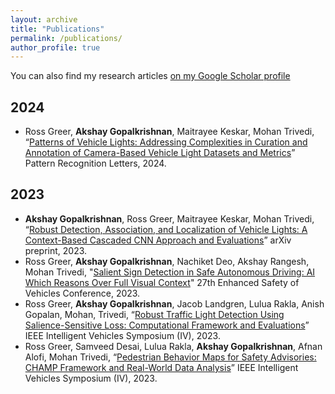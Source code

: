 ```yaml
---
layout: archive
title: "Publications"
permalink: /publications/
author_profile: true
---
```


You can also find my research articles [on my Google Scholar profile](https://scholar.google.com/citations?user=YStWLX8AAAAJ&hl=en)

## 2024
* Ross Greer, **Akshay Gopalkrishnan**, Maitrayee Keskar, Mohan Trivedi, “[Patterns of Vehicle Lights: Addressing Complexities in Curation and Annotation of Camera-Based Vehicle Light Datasets and Metrics](https://www.sciencedirect.com/science/article/pii/S0167865524000047)” Pattern Recognition Letters, 2024.

## 2023
* **Akshay Gopalkrishnan**, Ross Greer, Maitrayee Keskar, Mohan Trivedi, “[Robust Detection, Association, and Localization of Vehicle Lights: A Context-Based Cascaded CNN Approach and Evaluations](https://arxiv.org/abs/2307.14521)” arXiv preprint, 2023.
* Ross Greer, **Akshay Gopalkrishnan**, Nachiket Deo, Akshay Rangesh, Mohan Trivedi, "[Salient Sign Detection in Safe Autonomous Driving: AI Which Reasons Over Full Visual Context](https://arxiv.org/abs/2301.05804)" 27th Enhanced Safety of Vehicles Conference, 2023.
* Ross Greer, **Akshay Gopalkrishnan**, Jacob Landgren, Lulua Rakla, Anish Gopalan, Mohan, Trivedi, “[Robust Traffic Light Detection Using Salience-Sensitive Loss: Computational Framework and Evaluations](https://ieeexplore.ieee.org/document/10186624)” IEEE Intelligent Vehicles Symposium (IV), 2023.
* Ross Greer, Samveed Desai, Lulua Rakla, **Akshay Gopalkrishnan**, Afnan Alofi, Mohan Trivedi, “[Pedestrian Behavior Maps for Safety Advisories: CHAMP Framework and Real-World Data Analysis](https://ieeexplore.ieee.org/document/10186648)” IEEE Intelligent Vehicles Symposium (IV), 2023.


